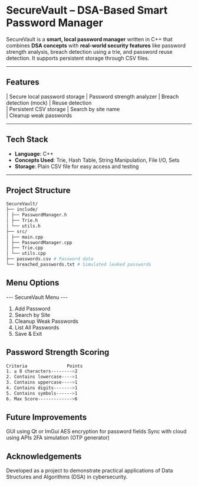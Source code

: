 # SecureVault – DSA-Based Smart Password Manager

SecureVault is a **smart, local password manager** written in C++ that combines **DSA concepts** with **real-world security features** like password strength analysis, breach detection using a trie, and password reuse detection. It supports persistent storage through CSV files.

---

##  Features

|  Secure local password storage
|  Password strength analyzer
|  Breach detection (mock)
|  Reuse detection   
|  Persistent CSV storage
|  Search by site name         
|  Cleanup weak passwords

---

##  Tech Stack

- **Language**: C++
- **Concepts Used**: Trie, Hash Table, String Manipulation, File I/O, Sets
- **Storage**: Plain CSV file for easy access and testing

---

##  Project Structure
```bash
SecureVault/
├── include/
│ ├── PasswordManager.h
│ ├── Trie.h
│ └── utils.h
├── src/
│ ├── main.cpp
│ ├── PasswordManager.cpp
│ ├── Trie.cpp
│ └── utils.cpp
├── passwords.csv # Password data
└── breached_passwords.txt # Simulated leaked passwords
```
##   Menu Options
--- SecureVault Menu ---
1. Add Password
2. Search by Site
3. Cleanup Weak Passwords
4. List All Passwords
5. Save & Exit

##  Password Strength Scoring
```bash
Criteria	           Points
1. ≥ 8 characters-------->2
2. Contains lowercase---->1
3. Contains uppercase---->1
4. Contains digits------->1
5. Contains symbols------>1
6. Max Score------------->6
```
##   Future Improvements
GUI using Qt or ImGui
AES encryption for password fields
Sync with cloud using APIs
2FA simulation (OTP generator)

##   Acknowledgements
Developed as a project to demonstrate practical applications of Data Structures and Algorithms (DSA) in cybersecurity.
